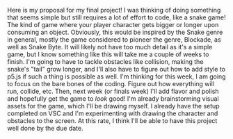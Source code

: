 Here is my proposal for my final project! I was thinking of doing something that seems simple but still requires a lot of effort to code, like a snake game! The kind of game where your player character gets bigger or longer upon consuming an object. 
Obviously, this would be inspired by the Snake genre in general, mostly the game considered to pioneer the genre, Blockade, as well as Snake Byte. It will likely not have too much detail as it's a simple game, but I know something like this will take me a couple of weeks to finish.
I'm going to have to tackle obstacles like collision, making the snake's "tail" grow longer, and I'll also have to figure out how to add style to p5.js if such a thing is possible as well.
I'm thinking for this week, I am going to focus on the bare bones of the coding. Figure out how everything will run, collide, etc. Then, next week (or finals week) I'll add flavor and polish and hopefully get the game to *look* good!
I'm already brainstorming visual assets for the game, which I'll be drawing myself. I already have the setup completed on VSC and I'm experimenting with drawing the character and obstacles to the screen. At this rate, I think I'll be able to have this project well done by the due date.